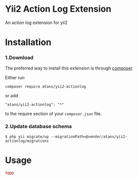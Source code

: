 Yii2 Action Log Extension
===================
An action log extension for yii2

# Installation

### 1.Download

The preferred way to install this extension is through [composer](http://getcomposer.org/download/).

Either run

```
composer require atans/yii2-actionlog
```

or add

```
"atans/yii2-actionlog": "*"
```

to the require section of your `composer.json` file.


### 2.Update database schema

```
$ php yii migrate/up --migrationPath=@vendor/atans/yii2-actionlog/migrations
```


# Usage

```php
TODO

```
